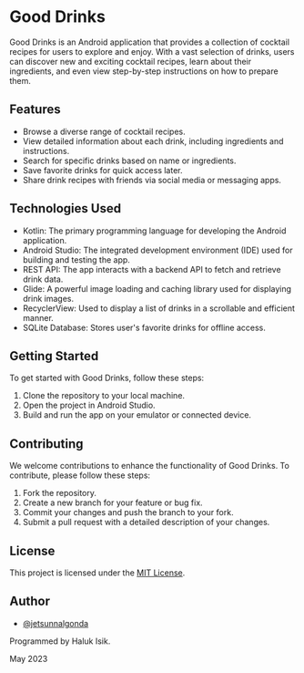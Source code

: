 # Good Drinks

Good Drinks is an Android application that provides a collection of cocktail recipes for users to explore and enjoy. With a vast selection of drinks, users can discover new and exciting cocktail recipes, learn about their ingredients, and even view step-by-step instructions on how to prepare them.

## Features

- Browse a diverse range of cocktail recipes.
- View detailed information about each drink, including ingredients and instructions.
- Search for specific drinks based on name or ingredients.
- Save favorite drinks for quick access later.
- Share drink recipes with friends via social media or messaging apps.

## Technologies Used

- Kotlin: The primary programming language for developing the Android application.
- Android Studio: The integrated development environment (IDE) used for building and testing the app.
- REST API: The app interacts with a backend API to fetch and retrieve drink data.
- Glide: A powerful image loading and caching library used for displaying drink images.
- RecyclerView: Used to display a list of drinks in a scrollable and efficient manner.
- SQLite Database: Stores user's favorite drinks for offline access.

## Getting Started

To get started with Good Drinks, follow these steps:

1. Clone the repository to your local machine.
2. Open the project in Android Studio.
3. Build and run the app on your emulator or connected device.

## Contributing

We welcome contributions to enhance the functionality of Good Drinks. To contribute, please follow these steps:

1. Fork the repository.
2. Create a new branch for your feature or bug fix.
3. Commit your changes and push the branch to your fork.
4. Submit a pull request with a detailed description of your changes.

## License

This project is licensed under the [MIT License](LICENSE).


## Author

- [@jetsunnalgonda](https://www.github.com/jetsunnalgonda)

Programmed by Haluk Isik.

May 2023

